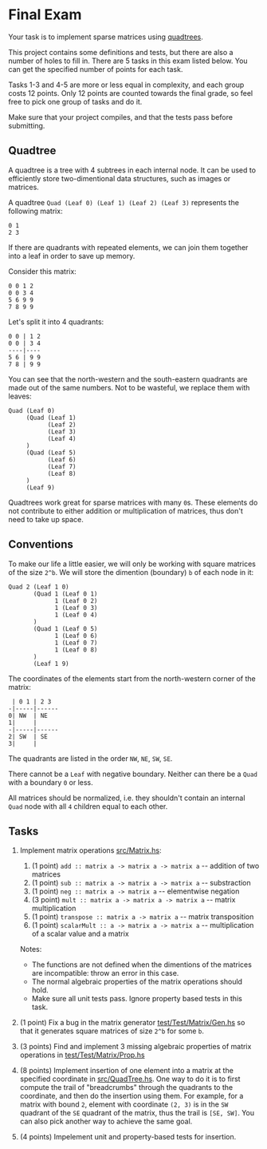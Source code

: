 # Final Exam 

Your task is to implement sparse matrices using [quadtrees](https://en.wikipedia.org/wiki/Quadtree).

This project contains some definitions and tests, but there are also a number of holes to fill in. There are 5 tasks in this exam listed below. You can get the specified number of points for each task. 

Tasks 1-3 and 4-5 are more or less equal in complexity, and each group costs 12 points. Only 12 points are counted towards the final grade, so feel free to pick one group of tasks and do it.  

Make sure that your project compiles, and that the tests pass before submitting. 


## Quadtree 

A quadtree is a tree with 4 subtrees in each internal node.
It can be used to efficiently store two-dimentional data structures, such as images or matrices.

A quadtree `Quad (Leaf 0) (Leaf 1) (Leaf 2) (Leaf 3)` represents the following matrix: 

```
0 1 
2 3
```

If there are quadrants with repeated elements, we can join them together into a leaf in order to save up memory. 

Consider this matrix: 

```
0 0 1 2
0 0 3 4 
5 6 9 9 
7 8 9 9 
```

Let's split it into 4 quadrants: 

```
0 0 | 1 2
0 0 | 3 4 
----|----
5 6 | 9 9 
7 8 | 9 9 
```

You can see that the north-western and the south-eastern quadrants are made out of the same numbers. Not to be wasteful, we replace them with leaves: 

```
Quad (Leaf 0)
     (Quad (Leaf 1)
           (Leaf 2)
           (Leaf 3)
           (Leaf 4)
     )
     (Quad (Leaf 5)
           (Leaf 6)
           (Leaf 7)
           (Leaf 8)
     )
     (Leaf 9)
```

Quadtrees work great for sparse matrices with many `0`s. These elements do not contribute to either addition or multiplication of matrices, thus don't need to take up space.

## Conventions 

To make our life a little easier, we will only be working with square matrices of the size `2^b`. We will store the dimention (boundary) `b` of each node in it: 

```
Quad 2 (Leaf 1 0)
       (Quad 1 (Leaf 0 1)
             1 (Leaf 0 2)
             1 (Leaf 0 3)
             1 (Leaf 0 4)
       )
       (Quad 1 (Leaf 0 5)
             1 (Leaf 0 6)
             1 (Leaf 0 7)
             1 (Leaf 0 8)
       )
       (Leaf 1 9)
```

The coordinates of the elements start from the north-western corner of the matrix: 

```
 | 0 1 | 2 3 
-|-----|------
0| NW  | NE
1|     | 
-|-----|------
2| SW  | SE  
3|     | 
```

The quadrants are listed in the order `NW`, `NE`, `SW`, `SE`. 

There cannot be a `Leaf` with negative boundary. 
Neither can there be a `Quad` with a boundary `0` or less. 

All matrices should be normalized, i.e. they shouldn't contain an internal `Quad` node with all `4` children equal to each other. 

## Tasks

1. Implement matrix operations [src/Matrix.hs](src/Matrix.hs): 
   1) (1 point) `add :: matrix a -> matrix a -> matrix a` -- addition of two matrices 
   2) (1 point) `sub :: matrix a -> matrix a -> matrix a`
   -- substraction 
   3) (1 point) `neg :: matrix a -> matrix a` -- elementwise negation
   4) (3 point) `mult :: matrix a -> matrix a -> matrix a` -- matrix multiplication
   5) (1 point) `transpose :: matrix a -> matrix a` -- matrix transposition
   6) (1 point) `scalarMult :: a -> matrix a -> matrix a` -- multiplication of a scalar value and a matrix

   Notes: 

   * The functions are not defined when the dimentions of the matrices are incompatible: throw an error in this case. 
   * The normal algebraic properties of the matrix operations should hold. 
   * Make sure all unit tests pass. Ignore property based tests in this task.

2. (1 point) Fix a bug in the matrix generator [test/Test/Matrix/Gen.hs](test/Test/Matrix/Gen.hs) so that it generates square matrices of size `2^b` for some `b`. 

3. (3 points) Find and implement 3 missing algebraic properties of matrix operations in [test/Test/Matrix/Prop.hs](test/Test/Matrix/Prop.hs)

4. (8 points) Implement insertion of one element into a matrix at the specified coordinate in [src/QuadTree.hs](src/QuadTree.hs). One way to do it is to first compute the trail of "breadcrumbs" through the quadrants to the coordinate, and then do the insertion using them. For example, for a matrix with bound `2`, element with coordinate `(2, 3)` is in the `SW` quadrant of the `SE` quadrant of the matrix, thus the trail is `[SE, SW]`. 
You can also pick another way to achieve the same goal. 

5. (4 points) Impelement unit and property-based tests for insertion. 
